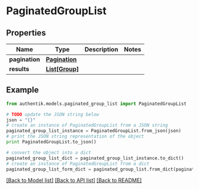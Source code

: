 # PaginatedGroupList


## Properties
Name | Type | Description | Notes
------------ | ------------- | ------------- | -------------
**pagination** | [**Pagination**](Pagination.md) |  | 
**results** | [**List[Group]**](Group.md) |  | 

## Example

```python
from authentik.models.paginated_group_list import PaginatedGroupList

# TODO update the JSON string below
json = "{}"
# create an instance of PaginatedGroupList from a JSON string
paginated_group_list_instance = PaginatedGroupList.from_json(json)
# print the JSON string representation of the object
print PaginatedGroupList.to_json()

# convert the object into a dict
paginated_group_list_dict = paginated_group_list_instance.to_dict()
# create an instance of PaginatedGroupList from a dict
paginated_group_list_form_dict = paginated_group_list.from_dict(paginated_group_list_dict)
```
[[Back to Model list]](../README.md#documentation-for-models) [[Back to API list]](../README.md#documentation-for-api-endpoints) [[Back to README]](../README.md)


